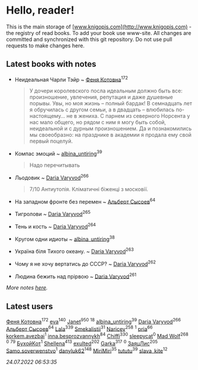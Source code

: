 # Hello, reader!
This is the main storage of [www.knigopis.com](http://www.knigopis.com) - the registry of read books.
To add your book use www-site. All changes are committed and synchronized with this git repository.
Do not use pull requests to make changes here.


## Latest books with notes
* Неидеальная Чарли Тэйр ~ [Феня Котовна](users/109/109746193906459706720-google)<sup>172</sup>
    > У дочери королевского посла идеальным должно быть все: произношение, увлечения, репутация и даже душевные порывы. Увы, но моя жизнь – полный бардак! В семнадцать лет я обручилась с другом семьи, а в двадцать – влюбилась по-настоящему… не в жениха.
    > С парнем из северного Норсента у нас мало общего, но рядом с ним я могу быть собой, неидеальной и с дурным произношением. Да и познакомились мы своеобразно: на празднике в академии я продала ему свой первый поцелуй.

* Компас эмоций ~ [albina_untiring](users/257/2579695-vkontakte)<sup>39</sup>
    > Надо перечитывать

* Льодовик ~ [Daria Varyvod](users/829/829893410524253-facebook)<sup>266</sup>
    > 7/10 Антиутопія. Кліматичні біженці з московії.

* На западном фронте без перемен ~ [Альберт Сысоев](users/474/47446642-vkontakte)<sup>64</sup>

* Тигролови ~ [Daria Varyvod](users/829/829893410524253-facebook)<sup>265</sup>

* Тень и кость ~ [Daria Varyvod](users/829/829893410524253-facebook)<sup>264</sup>

* Кругом одни идиоты ~ [albina_untiring](users/257/2579695-vkontakte)<sup>38</sup>

* Україна біля Тихого океану. ~ [Daria Varyvod](users/829/829893410524253-facebook)<sup>263</sup>

* Чому я не хочу вертатись до СССР? ~ [Daria Varyvod](users/829/829893410524253-facebook)<sup>262</sup>

* Людина бежить над прірвою ~ [Daria Varyvod](users/829/829893410524253-facebook)<sup>261</sup>


_More notes [here](latest_books_with_notes.md)._


## Latest users
[Феня Котовна](users/109/109746193906459706720-google)<sup>172</sup> 
[eva](users/111/111656270551033014778-google)<sup>140</sup> 
[Janet](users/108/108113656204404967440-google)<sup>950</sup> 
[](users/101/101923253879668330026-google)<sup>18</sup> 
[albina_untiring](users/257/2579695-vkontakte)<sup>39</sup> 
[Daria Varyvod](users/829/829893410524253-facebook)<sup>266</sup> 
[Альберт Сысоев](users/474/47446642-vkontakte)<sup>64</sup> 
[Lala](users/761/76187635-vkontakte)<sup>339</sup> 
[Smekalistii](users/864/86487125-vkontakte)<sup>31</sup> 
[Naricev](users/107/107090515204537133928-google)<sup>258</sup> 
[](users/113/113470696951401306980-google)<sup>1</sup> 
[pria](users/128/128917939-vkontakte)<sup>66</sup> 
[korkem.avezbai](users/535/535554968-vkontakte)<sup>1</sup> 
[inna.besprozvannykh](users/733/73323849-yandex)<sup>84</sup> 
[Chiffi](users/105/105831994080785626680-google)<sup>330</sup> 
[sleepycat](users/115/115923670668956243469-google)<sup>0</sup> 
[Mad Wolf](users/947/94738840-vkontakte)<sup>268</sup> 
[](users/111/111801556640666266346-google)<sup>0</sup> 
[](users/153/1537586159620888-facebook)<sup>79</sup> 
[БухойКот](users/110/110048943341360971998-google)<sup>1</sup> 
[Shellena](users/134/13413591548892934957-mailru)<sup>413</sup> 
[exulted](users/100/100599204551896265722-google)<sup>202</sup> 
[Garka](users/115/115753719718250012620-google)<sup>317</sup> 
[](users/108/108232389081536340744-google)<sup>0</sup> 
[ЗаяцЛис](users/112/112388384595246311466-google)<sup>205</sup> 
[Samo.soverwenstvo](users/794/79473926-yandex)<sup>1</sup> 
[danyluk62](users/374/374149854-vkontakte)<sup>148</sup> 
[MiriMiri](users/106/106107989792957993574-google)<sup>35</sup> 
[tututu](users/135/135685382-vkontakte)<sup>39</sup> 
[slava_kite](users/134/134671934-vkontakte)<sup>12</sup> 


_24.07.2022 06:53:35_
